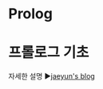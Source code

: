 # Prolog

프롤로그 기초
======================
자세한 설명
▶[jaeyun's blog](https://blog.naver.com/jaeyoon_95)
